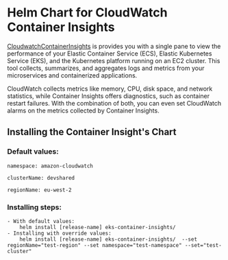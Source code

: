 # Helm Chart for CloudWatch Container Insights

[CloudwatchContainerInsights](https://epsagon.com/how-to/streaming-eks-metrics-and-logs-to-cloudwatch/) is provides you with a single pane to view the performance of your Elastic Container Service (ECS), Elastic Kubernetes Service (EKS), and the Kubernetes platform running on an EC2 cluster. This tool collects, summarizes, and aggregates logs and metrics from your microservices and containerized applications. 

CloudWatch collects metrics like memory, CPU, disk space, and network statistics, while Container Insights offers diagnostics, such as container restart failures. With the combination of both, you can even set CloudWatch alarms on the metrics collected by Container Insights.

## Installing the Container Insight's Chart

### Default values:

    namespace: amazon-cloudwatch

    clusterName: devshared

    regionName: eu-west-2

### Installing steps:    
    - With default values: 
        helm install [release-name] eks-container-insights/
    - Installing with override values: 
        helm install [release-name] eks-container-insights/  --set regionName="test-region" --set namespace="test-namespace" --set="test-cluster"


